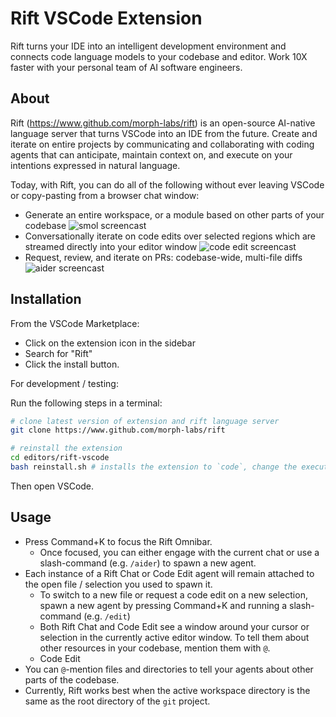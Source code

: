 # Rift VSCode Extension

Rift turns your IDE into an intelligent development environment and connects code language models to your codebase and editor. Work 10X faster with your personal team of AI software engineers.

## About

Rift (https://www.github.com/morph-labs/rift) is an open-source AI-native language server that turns VSCode into an IDE from the future. Create and iterate on entire projects by communicating and collaborating with coding agents that can anticipate, maintain context on, and execute on your intentions expressed in natural language.

Today, with Rift, you can do all of the following without ever leaving VSCode or copy-pasting from a browser chat window:

- Generate an entire workspace, or a module based on other parts of your codebase
![smol screencast](https://github.com/morph-labs/rift/blob/main/assets/smol.gif?raw=true)
- Conversationally iterate on code edits over selected regions which are streamed directly into your editor window
![code edit screencast](https://github.com/morph-labs/rift/blob/main/assets/code-edit.gif?raw=true)
- Request, review, and iterate on PRs: codebase-wide, multi-file diffs
![aider screencast](https://github.com/morph-labs/rift/blob/main/assets/aider.gif?raw=true)

## Installation

From the VSCode Marketplace:

- Click on the extension icon in the sidebar
- Search for "Rift"
- Click the install button.

For development / testing: 

Run the following steps in a terminal:

```bash
# clone latest version of extension and rift language server
git clone https://www.github.com/morph-labs/rift

# reinstall the extension
cd editors/rift-vscode
bash reinstall.sh # installs the extension to `code`, change the executable as needed
```

Then open VSCode.

## Usage
- Press Command+K to focus the Rift Omnibar.
  - Once focused, you can either engage with the current chat or use a slash-command (e.g. `/aider`) to spawn a new agent.
- Each instance of a Rift Chat or Code Edit agent will remain attached to the open file / selection you used to spawn it.
  - To switch to a new file or request a code edit on a new selection, spawn a new agent by pressing Command+K and running a slash-command (e.g. `/edit`)
  - Both Rift Chat and Code Edit see a window around your cursor or selection in the currently active editor window. To tell them about other resources in your codebase, mention them with `@`.
  - Code Edit 
- You can `@`-mention files and directories to tell your agents about other parts of the codebase.
- Currently, Rift works best when the active workspace directory is the same as the root directory of the `git` project.

